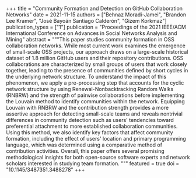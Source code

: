 +++
title = "Community Formation and Detection on GitHub Collaboration Networks"
date = 2021-11-15
authors = ["Behnaz Moradi-Jamei", "Brandon Lee Kramer", "José Bayoán Santiago Calderón", "Gizem Korkmaz"]
publication_types = ["1"]
publication = "Proceedings of the 2021 IEEE/ACM International Conference on Advances in Social Networks Analysis and Mining"
abstract = """This paper studies community formation in OSS collaboration networks. While most current work examines the emergence of small-scale OSS projects, our approach draws on a large-scale historical dataset of 1.8 million GitHub users and their repository contributions. OSS collaborations are characterized by small groups of users that work closely together, leading to the presence of communities defined by short cycles in the underlying network structure. To understand the impact of this phenomenon, we apply a pre-processing step that accounts for the cyclic network structure by using Renewal-Nonbacktracking Random Walks (RNBRW) and the strength of pairwise collaborations before implementing the Louvain method to identify communities within the network. Equipping Louvain with RNBRW and the contribution strength provides a more assertive approach for detecting small-scale teams and reveals nontrivial differences in community detection such as users' tendencies toward preferential attachment to more established collaboration communities. Using this method, we also identify key factors that affect community formation, including the effect of users' location and primary programming language, which was determined using a comparative method of contribution activities. Overall, this paper offers several promising methodological insights for both open-source software experts and network scholars interested in studying team formation.
"""
featured = true
doi = "10.1145/3487351.3488278"
+++
